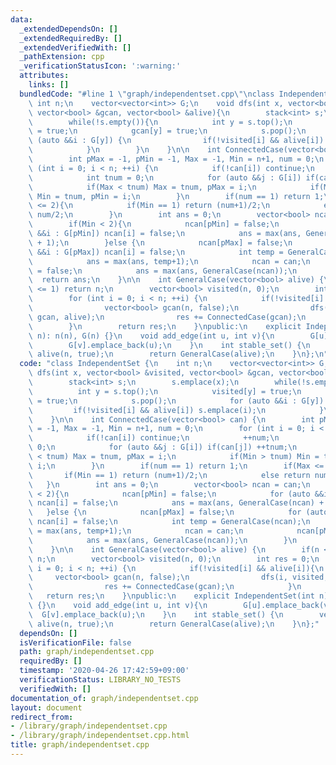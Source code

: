 ```yaml
---
data:
  _extendedDependsOn: []
  _extendedRequiredBy: []
  _extendedVerifiedWith: []
  _pathExtension: cpp
  _verificationStatusIcon: ':warning:'
  attributes:
    links: []
  bundledCode: "#line 1 \"graph/independentset.cpp\"\nclass IndependentSet {\n   \
    \ int n;\n    vector<vector<int>> G;\n    void dfs(int x, vector<bool> &visited,\
    \ vector<bool> &gcan, vector<bool> &alive){\n        stack<int> s;\n        s.emplace(x);\n\
    \        while(!s.empty()){\n            int y = s.top();\n            visited[y]\
    \ = true;\n            gcan[y] = true;\n            s.pop();\n            for\
    \ (auto &&i : G[y]) {\n                if(!visited[i] && alive[i]) s.emplace(i);\n\
    \            }\n        }\n    }\n\n    int ConnectedCase(vector<bool> can) {\n\
    \        int pMax = -1, pMin = -1, Max = -1, Min = n+1, num = 0;\n        for\
    \ (int i = 0; i < n; ++i) {\n            if(!can[i]) continue;\n            ++num;\n\
    \            int tnum = 0;\n            for (auto &&j : G[i]) if(can[j]) ++tnum;\n\
    \            if(Max < tnum) Max = tnum, pMax = i;\n            if(Min > tnum)\
    \ Min = tnum, pMin = i;\n        }\n        if(num == 1) return 1;\n        if(Max\
    \ <= 2){\n            if(Min == 1) return (num+1)/2;\n            else return\
    \ num/2;\n        }\n        int ans = 0;\n        vector<bool> ncan = can;\n\
    \        if(Min < 2){\n            ncan[pMin] = false;\n            for (auto\
    \ &&i : G[pMin]) ncan[i] = false;\n            ans = max(ans, GeneralCase(ncan)\
    \ + 1);\n        }else {\n            ncan[pMax] = false;\n            for (auto\
    \ &&i : G[pMax]) ncan[i] = false;\n            int temp = GeneralCase(ncan);\n\
    \            ans = max(ans, temp+1);\n            ncan = can;\n            ncan[pMax]\
    \ = false;\n            ans = max(ans, GeneralCase(ncan));\n        }\n      \
    \  return ans;\n    }\n\n    int GeneralCase(vector<bool> alive) {\n        if(n\
    \ <= 1) return n;\n        vector<bool> visited(n, 0);\n        int res = 0;\n\
    \        for (int i = 0; i < n; ++i) {\n            if(!visited[i] && alive[i]){\n\
    \                vector<bool> gcan(n, false);\n                dfs(i, visited,\
    \ gcan, alive);\n                res += ConnectedCase(gcan);\n            }\n\
    \        }\n        return res;\n    }\npublic:\n    explicit IndependentSet(int\
    \ n): n(n), G(n) {}\n    void add_edge(int u, int v){\n        G[u].emplace_back(v);\n\
    \        G[v].emplace_back(u);\n    }\n    int stable_set() {\n        vector<bool>\
    \ alive(n, true);\n        return GeneralCase(alive);\n    }\n};\n"
  code: "class IndependentSet {\n    int n;\n    vector<vector<int>> G;\n    void\
    \ dfs(int x, vector<bool> &visited, vector<bool> &gcan, vector<bool> &alive){\n\
    \        stack<int> s;\n        s.emplace(x);\n        while(!s.empty()){\n  \
    \          int y = s.top();\n            visited[y] = true;\n            gcan[y]\
    \ = true;\n            s.pop();\n            for (auto &&i : G[y]) {\n       \
    \         if(!visited[i] && alive[i]) s.emplace(i);\n            }\n        }\n\
    \    }\n\n    int ConnectedCase(vector<bool> can) {\n        int pMax = -1, pMin\
    \ = -1, Max = -1, Min = n+1, num = 0;\n        for (int i = 0; i < n; ++i) {\n\
    \            if(!can[i]) continue;\n            ++num;\n            int tnum =\
    \ 0;\n            for (auto &&j : G[i]) if(can[j]) ++tnum;\n            if(Max\
    \ < tnum) Max = tnum, pMax = i;\n            if(Min > tnum) Min = tnum, pMin =\
    \ i;\n        }\n        if(num == 1) return 1;\n        if(Max <= 2){\n     \
    \       if(Min == 1) return (num+1)/2;\n            else return num/2;\n     \
    \   }\n        int ans = 0;\n        vector<bool> ncan = can;\n        if(Min\
    \ < 2){\n            ncan[pMin] = false;\n            for (auto &&i : G[pMin])\
    \ ncan[i] = false;\n            ans = max(ans, GeneralCase(ncan) + 1);\n     \
    \   }else {\n            ncan[pMax] = false;\n            for (auto &&i : G[pMax])\
    \ ncan[i] = false;\n            int temp = GeneralCase(ncan);\n            ans\
    \ = max(ans, temp+1);\n            ncan = can;\n            ncan[pMax] = false;\n\
    \            ans = max(ans, GeneralCase(ncan));\n        }\n        return ans;\n\
    \    }\n\n    int GeneralCase(vector<bool> alive) {\n        if(n <= 1) return\
    \ n;\n        vector<bool> visited(n, 0);\n        int res = 0;\n        for (int\
    \ i = 0; i < n; ++i) {\n            if(!visited[i] && alive[i]){\n           \
    \     vector<bool> gcan(n, false);\n                dfs(i, visited, gcan, alive);\n\
    \                res += ConnectedCase(gcan);\n            }\n        }\n     \
    \   return res;\n    }\npublic:\n    explicit IndependentSet(int n): n(n), G(n)\
    \ {}\n    void add_edge(int u, int v){\n        G[u].emplace_back(v);\n      \
    \  G[v].emplace_back(u);\n    }\n    int stable_set() {\n        vector<bool>\
    \ alive(n, true);\n        return GeneralCase(alive);\n    }\n};"
  dependsOn: []
  isVerificationFile: false
  path: graph/independentset.cpp
  requiredBy: []
  timestamp: '2020-04-26 17:42:59+09:00'
  verificationStatus: LIBRARY_NO_TESTS
  verifiedWith: []
documentation_of: graph/independentset.cpp
layout: document
redirect_from:
- /library/graph/independentset.cpp
- /library/graph/independentset.cpp.html
title: graph/independentset.cpp
---
```

